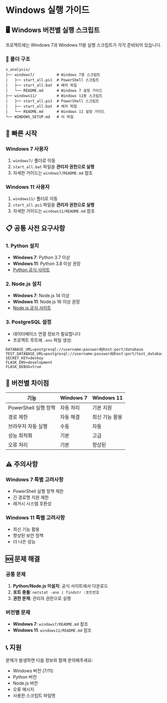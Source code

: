 # Windows 실행 가이드

## 🖥️ Windows 버전별 실행 스크립트

프로젝트에는 Windows 7과 Windows 11용 실행 스크립트가 각각 준비되어 있습니다.

### 📁 폴더 구조
```
s_analysis/
├── windows7/          # Windows 7용 스크립트
│   ├── start_all.ps1  # PowerShell 스크립트
│   ├── start_all.bat  # 배치 파일
│   └── README.md      # Windows 7 설정 가이드
├── windows11/         # Windows 11용 스크립트
│   ├── start_all.ps1  # PowerShell 스크립트
│   ├── start_all.bat  # 배치 파일
│   └── README.md      # Windows 11 설정 가이드
└── WINDOWS_SETUP.md   # 이 파일
```

## 🚀 빠른 시작

### Windows 7 사용자
1. `windows7/` 폴더로 이동
2. `start_all.bat` 파일을 **관리자 권한으로 실행**
3. 자세한 가이드는 `windows7/README.md` 참조

### Windows 11 사용자
1. `windows11/` 폴더로 이동
2. `start_all.ps1` 파일을 **관리자 권한으로 실행**
3. 자세한 가이드는 `windows11/README.md` 참조

## 📋 공통 사전 요구사항

### 1. Python 설치
- **Windows 7**: Python 3.7 이상
- **Windows 11**: Python 3.8 이상 권장
- [Python 공식 사이트](https://www.python.org/downloads/)

### 2. Node.js 설치
- **Windows 7**: Node.js 14 이상
- **Windows 11**: Node.js 16 이상 권장
- [Node.js 공식 사이트](https://nodejs.org/)

### 3. PostgreSQL 설정
- 데이터베이스 연결 정보가 필요합니다
- 프로젝트 루트에 `.env` 파일 생성:

```env
DATABASE_URL=postgresql://username:password@host:port/database
TEST_DATABASE_URL=postgresql://username:password@host:port/test_database
SECRET_KEY=devkey
FLASK_ENV=development
FLASK_DEBUG=true
```

## 🔧 버전별 차이점

| 기능 | Windows 7 | Windows 11 |
|------|-----------|------------|
| PowerShell 실행 정책 | 자동 처리 | 기본 지원 |
| 경로 제한 | 자동 해결 | 최신 기능 활용 |
| 브라우저 자동 실행 | 수동 | 자동 |
| 성능 최적화 | 기본 | 고급 |
| 오류 처리 | 기본 | 향상된 |

## ⚠️ 주의사항

### Windows 7 특별 고려사항
- PowerShell 실행 정책 제한
- 긴 경로명 지원 제한
- 레거시 시스템 호환성

### Windows 11 특별 고려사항
- 최신 기능 활용
- 향상된 보안 정책
- 더 나은 성능

## 🆘 문제 해결

### 공통 문제
1. **Python/Node.js 미설치**: 공식 사이트에서 다운로드
2. **포트 충돌**: `netstat -ano | findstr :포트번호`
3. **권한 문제**: 관리자 권한으로 실행

### 버전별 문제
- **Windows 7**: `windows7/README.md` 참조
- **Windows 11**: `windows11/README.md` 참조

## 📞 지원

문제가 발생하면 다음 정보와 함께 문의해주세요:
- Windows 버전 (7/11)
- Python 버전
- Node.js 버전
- 오류 메시지
- 사용한 스크립트 파일명 